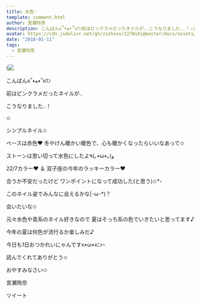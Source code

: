 ```yaml
---
title: 水色♡
template: comment.html
author: 宮瀬玲奈
description: こんばんฅ՞•ﻌ•՞ฅﾜﾝ前はピンクラメだったネイルが..こうなりました..！✩シンプルネイル✩ベースは赤色❤️冬やけん暖かい暖色で、心も暖かくなったらいいなあ...
avatar: https://cdn.jsdelivr.net/gh/zzzhxxx/227WiKi@master/docs/assets/photo/avatar/reina.jpg
date: "2018-01-11"
tags:
  - 宮瀬玲奈
---
```


!![](https://cdn.jsdelivr.net/gh/227WiKi/227WiKi-image@master/blog-image/reina-2018-01-11_1.jpg)



  こんばんฅ՞•ﻌ•՞ฅﾜﾝ






前はピンクラメだったネイルが..

こうなりました..！


✩








シンプルネイル✩




ベースは赤色❤️
冬やけん暖かい暖色で、心も暖かくなったらいいなあって✩


ストーンは思い切って水色にしたよ٩(｡•ω•｡)و



22/7カラー❤︎
＆
双子座の今年のラッキーカラー❤︎



合うか不安だったけど
ワンポイントになって成功した(と思う)✩*॰






このネイル姿でみんなに会えるかな|･ω･*)？



会いたいな✩





元々水色や青系のネイル好きなので
夏はそっち系の色でいきたいと思ってます♪


今年の夏は何色が流行るか楽しみだ♪





今日も1日おつかれいにゃんですฅ•ω•ฅﾆｬｰ



読んでくれてありがとう✩

おやすみなさい✩


宮瀬玲奈


ツイート



